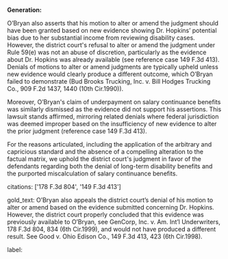 **Generation:**

O’Bryan also asserts that his motion to alter or amend the judgment should have been granted based on new evidence showing Dr. Hopkins’ potential bias due to her substantial income from reviewing disability cases. However, the district court's refusal to alter or amend the judgment under Rule 59(e) was not an abuse of discretion, particularly as the evidence about Dr. Hopkins was already available (see reference case 149 F.3d 413). Denials of motions to alter or amend judgments are typically upheld unless new evidence would clearly produce a different outcome, which O’Bryan failed to demonstrate (Bud Brooks Trucking, Inc. v. Bill Hodges Trucking Co., 909 F.2d 1437, 1440 (10th Cir.1990)).

Moreover, O’Bryan's claim of underpayment on salary continuance benefits was similarly dismissed as the evidence did not support his assertions. This lawsuit stands affirmed, mirroring related denials where federal jurisdiction was deemed improper based on the insufficiency of new evidence to alter the prior judgment (reference case 149 F.3d 413). 

For the reasons articulated, including the application of the arbitrary and capricious standard and the absence of a compelling alteration to the factual matrix, we uphold the district court's judgment in favor of the defendants regarding both the denial of long-term disability benefits and the purported miscalculation of salary continuance benefits.

citations: ['178 F.3d 804', '149 F.3d 413']

gold_text: O’Bryan also appeals the district court’s denial of his motion to alter or amend based on the evidence submitted concerning Dr. Hopkins. However, the district court properly concluded that this evidence was previously available to O’Bryan, see GenCorp, Inc. v. Am. Int’l Underwriters, 178 F.3d 804, 834 (6th Cir.1999), and would not have produced a different result. See Good v. Ohio Edison Co., 149 F.3d 413, 423 (6th Cir.1998).

label: 
